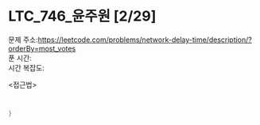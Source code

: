 # LTC_746_윤주원 [2/29] </br>
문제 주소:https://leetcode.com/problems/network-delay-time/description/?orderBy=most_votes  </br>
푼 시간:  </br>
시간 복잡도:  </br>


<접근법>
```
```


```java

}
```
